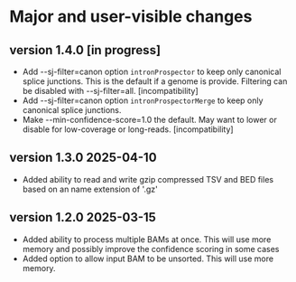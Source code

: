 # Major and user-visible changes

## version 1.4.0 [in progress]
* Add --sj-filter=canon option `intronProspector` to keep only canonical splice junctions.
  This is the default if a genome is provide.  Filtering can be disabled with
  --sj-filter=all. [incompatibility]
* Add --sj-filter=canon option `intronProspectorMerge` to keep only canonical splice
  junctions.
* Make --min-confidence-score=1.0 the default. May want to lower or disable for low-coverage
  or long-reads. [incompatibility]


## version 1.3.0 2025-04-10
* Added ability to read and write gzip compressed TSV and BED files based on an name
  extension of '.gz'


## version 1.2.0 2025-03-15
* Added ability to process multiple BAMs at once.  This will use more memory
  and possibly improve the confidence scoring in some cases
* Added option to allow input BAM to be unsorted.  This will use more memory.
